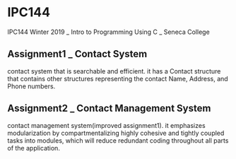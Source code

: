 # IPC144
IPC144 Winter 2019 _ Intro to Programming Using C _ Seneca College

## Assignment1 _ Contact System
contact system that is searchable and efficient. it has a Contact structure that contains other structures representing the contact Name, Address, and Phone numbers.

## Assignment2 _ Contact Management System
contact management system(improved assignment1). it emphasizes modularization by compartmentalizing highly cohesive and tightly coupled tasks into modules, which will reduce redundant coding throughout all parts of the application.

